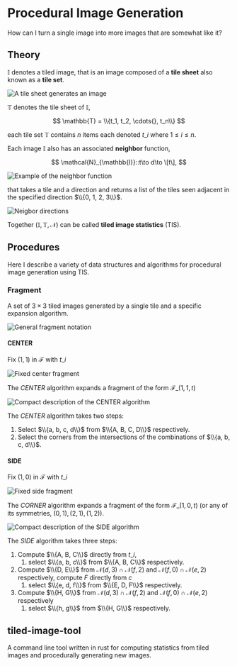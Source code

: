 # Procedural Image Generation

How can I turn a single image into more images that are somewhat like it?

## Theory

$\mathbb{I}$ denotes a tiled image, that is an image composed of a **tile sheet**
also known as a **tile set**.

![A tile sheet generates an image](https://imgur.com/suCdR2N.png)

$\mathbb{T}$ denotes the tile sheet of $\mathbb{I}$,

$$
    \mathbb{T} = \\{t_1, t_2, \cdots{}, t_n\\}
$$

each tile set $\mathbb{T}$ contains $n$ items each denoted $t\_i$ where
$1\leq i \leq n$.


Each image $\mathbb{I}$ also has an associated **neighbor** function,

$$
    \mathcal{N}_{\mathbb{I}}::t\to d\to \[t\],
$$

![Example of the neighbor function](https://imgur.com/8reI0hs.png)

that takes a tile and a direction and returns a list of the tiles seen adjacent
in the specified direction $\\{0, 1, 2, 3\\}$.

![Neigbor directions](https://imgur.com/9MSJKR7.png)

Together $(\mathbb{I}, \mathbb{T}, \mathcal{N})$ can be called
**tiled image statistics** (TIS).

## Procedures

Here I describe a variety of data structures and algorithms for procedural image
generation using TIS.

### Fragment

A set of $3\times 3$ tiled images generated by a single tile and a specific
expansion algorithm.

![General fragment notation](https://i.imgur.com/hYmRZaw.png)

#### CENTER

Fix $(1, 1)$ in $\mathcal{F}$ with $t\_i$

![Fixed center fragment](https://i.imgur.com/neGHmd4.png)

The $CENTER$ algorithm expands a fragment of the form $\mathcal{F}\_{(1, 1, t)}$

![Compact description of the CENTER algorithm](https://imgur.com/uGglv8O.png)

The $CENTER$ algorithm takes two steps:

1. Select $\\{a, b, c, d\\}$ from $\\{A, B, C, D\\}$ respectively.
2. Select the corners from the intersections of the combinations of
   $\\{a, b, c, d\\}$.

#### SIDE

Fix $(1, 0)$ in $\mathcal{F}$ with $t\_i$

![Fixed side fragment](https://i.imgur.com/dYE0thP.png)

The $CORNER$ algorithm expands a fragment of the form $\mathcal{F}\_{(1, 0, t)}$
(or any of its symmetries, $(0, 1), (2, 1), (1, 2)$).

![Compact description of the SIDE algorithm](https://imgur.com/nzawvgs.png)

The $SIDE$ algorithm takes three steps:

1. Compute $\\{A, B, C\\}$ directly from $t\_i$,
    1. select $\\{a, b, c\\}$ from $\\{A, B, C\\}$ respectively.
2. Compute $\\{D, E\\}$ from $\mathcal{N}(d, 3)\cap\mathcal{N}(f, 2)$ and
   $\mathcal{N}(f, 0)\cap\mathcal{N}(e, 2)$ respectively, compute $F$ directly
   from $c$
    1. select $\\{e, d, f\\}$ from $\\{E, D, F\\}$ respectively.
3. Compute $\\{H, G\\}$ from $\mathcal{N}(d, 3)\cap\mathcal{N}(f, 2)$ and
   $\mathcal{N}(f, 0)\cap\mathcal{N}(e, 2)$ respectively
    1. select $\\{h, g\\}$ from $\\{H, G\\}$ respectively.

## tiled-image-tool

A command line tool written in rust for computing statistics from tiled images
and procedurally generating new images.

<!---
## Image Generation
## Python Modules

### pygen

A module to facilitate quick experimenting of image generation strategies.

### Fragments

A fragment is a 3x3 tiled image with a single fixed tile.

```
A B C
D E F
G H I
```

Center Fragment:

The center tile is fixed, {F, B, D, H} can be directly inferred from E via TIS.

```
  b
d E f
  h
```
  
The above is known as the set of core images of E where {f, b, d, h} vary over {F, B, D, H}.
For any core its corners are varied over the set intersections of it's neighbors.

```
A = B \intersection D
C = B \intersection F
G = D \intersection I
I = H \intersection F
```

### Questions

- Are all fragment generation strategies made equal? Does it matter if I fix the center or a corner?:
    - counter example says NO.

## Todo

- pursue image generation via fragment database. TIS -> DB -> Image GEN
    - can this be done without the database? TIS -> Image GEN 
--->
